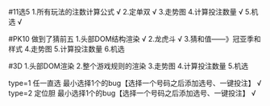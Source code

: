 

#11选5
1.所有玩法的注数计算公式 √
2.定单双 √
3.走势图
4.计算投注数量 √
5.机选 √

#PK10   做到了猜前五
1.头部DOM结构渲染 √
2.龙虎斗 √
3.猜和值——》冠亚季和 样式
4.走势图
5.计算投注数量
6.机选


#3D
1.头部DOM渲染
2.整个游戏规则的渲染
3.走势图
4.计算投注数量
5.机选


type=1   任一直选 最小选择1个的bug【选择一个号码之后添加选号、一键投注】 √
type=2   定位胆 最小选择1个的bug【选择一个号码之后添加选号、一键投注】 √




